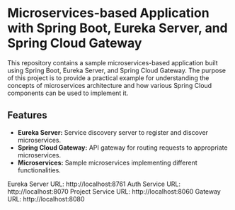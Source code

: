 # Microservices-based Application with Spring Boot, Eureka Server, and Spring Cloud Gateway

This repository contains a sample microservices-based application built using Spring Boot, Eureka Server, and Spring Cloud Gateway. The purpose of this project is to provide a practical example for understanding the concepts of microservices architecture and how various Spring Cloud components can be used to implement it.

## Features

- **Eureka Server:** Service discovery server to register and discover microservices.
- **Spring Cloud Gateway:** API gateway for routing requests to appropriate microservices.
- **Microservices:** Sample microservices implementing different functionalities.


Eureka Server URL: http://localhost:8761
Auth Service URL: http://localhost:8070
Project Service URL: http://localhost:8060
Gateway URL: http://localhost:8080
